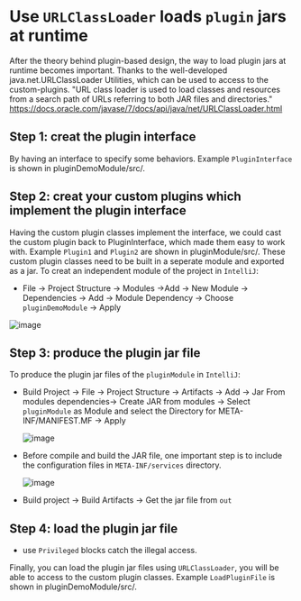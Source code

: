 # Use `URLClassLoader` loads `plugin` jars at runtime
After the theory behind plugin-based design, the way to load plugin jars at runtime becomes important. Thanks to the well-developed java.net.URLClassLoader Utilities, which can be used to access to the custom-plugins.
"URL class loader is used to load classes and resources from a search path of URLs referring to both JAR files and directories." https://docs.oracle.com/javase/7/docs/api/java/net/URLClassLoader.html
## Step 1: creat the plugin interface
By having an interface to specify some behaviors. Example `PluginInterface` is shown in pluginDemoModule/src/.
## Step 2: creat your custom plugins which implement the plugin interface
Having the custom plugin classes implement the interface, we could cast the custom plugin back to PluginInterface, which made them easy to work with. Example `Plugin1` and `Plugin2` are shown in pluginModule/src/. These custom plugin classes need to be built in a seperate module and exported as a jar.
To creat an independent module of the project in `IntelliJ`:
  - File -> Project Structure -> Modules ->Add -> New Module -> Dependencies -> Add -> Module Dependency -> Choose `pluginDemoModule` -> Apply
  
   ![image](https://user-images.githubusercontent.com/76859781/135685153-7a85c44a-bd04-420d-9374-755d38cd6611.png)


## Step 3: produce the plugin jar file
To produce the plugin jar files of the `pluginModule` in `IntelliJ`:
  - Build Project -> File -> Project Structure -> Artifacts -> Add -> Jar From modules dependencies-> Create JAR from modules -> Select `pluginModule` as Module and select the Directory for META-INF/MANIFEST.MF -> Apply
  
    ![image](https://user-images.githubusercontent.com/76859781/135688941-b1d6da84-bbfa-45e3-8fba-befd904cf475.png)
  - Before compile and build the JAR file, one important step is to include the configuration files in `META-INF/services` directory. 
  
    ![image](https://user-images.githubusercontent.com/76859781/135685978-f21152af-f786-4f71-9884-fcf187eb331c.png)
  - Build project -> Build Artifacts -> Get the jar file from `out`
## Step 4: load the plugin jar file
- use `Privileged` blocks catch the illegal access.

Finally, you can load the plugin jar files using `URLClassLoader`, you will be able to access to the custom plugin classes. Example `LoadPluginFile` is shown in pluginDemoModule/src/.


